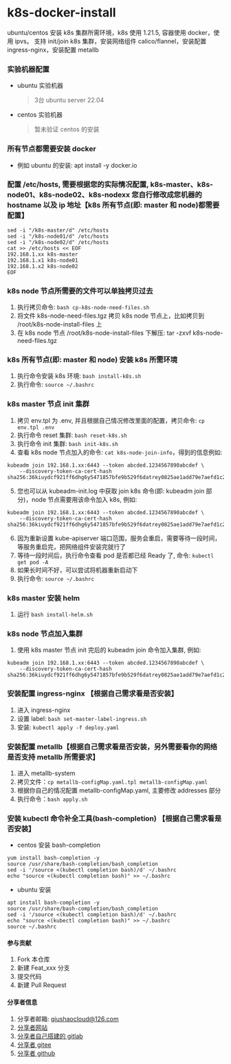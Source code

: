 # k8s-docker-install
ubuntu/centos 安装 k8s 集群所需环境，k8s 使用 1.21.5, 容器使用 docker，使用 ipvs。 
支持 init/join k8s 集群，安装网络组件 calico/flannel，安装配置 ingress-nginx，安装配置 metallb



### 实验机器配置

* ubuntu 实验机器

  > 3台 ubuntu server 22.04

* centos 实验机器

  > 暂未验证 centos 的安装


### 所有节点都需要安装 docker
* 例如 ubuntu 的安装: apt install -y docker.io


### 配置 /etc/hosts, 需要根据您的实际情况配置, k8s-master、k8s-node01、k8s-node02、k8s-nodexx 您自行修改成您机器的 hostname 以及 ip 地址【k8s 所有节点(即: master 和 node)都需要配置】
``` shell
sed -i "/k8s-master/d" /etc/hosts
sed -i "/k8s-node01/d" /etc/hosts
sed -i "/k8s-node02/d" /etc/hosts
cat >> /etc/hosts << EOF
192.168.1.xx k8s-master
192.168.1.x1 k8s-node01
192.168.1.x2 k8s-node02
EOF
```

### k8s node 节点所需要的文件可以单独拷贝过去
1. 执行拷贝命令: `bash cp-k8s-node-need-files.sh`
2. 将文件 k8s-node-need-files.tgz 拷贝 k8s node 节点上，比如拷贝到 /root/k8s-node-install-files 上
3. 在 k8s node 节点 /root/k8s-node-install-files 下解压: tar -zxvf k8s-node-need-files.tgz

###  k8s 所有节点(即: master 和 node) 安装 k8s 所需环境
1. 执行命令安装 k8s 环境: `bash install-k8s.sh`
2. 执行命令: `source ~/.bashrc`

### k8s master 节点 init 集群
1. 拷贝 env.tpl 为 .env, 并且根据自己情况修改里面的配置，拷贝命令: `cp env.tpl .env`
2. 执行命令 reset 集群: `bash reset-k8s.sh`
3. 执行命令 init 集群: `bash init-k8s.sh`
4. 查看 k8s node 节点加入的命令: `cat k8s-node-join-info`，得到的信息例如: 
``` shell
kubeadm join 192.168.1.xx:6443 --token abcded.1234567890abcdef \
    --discovery-token-ca-cert-hash sha256:36kiuydcf921ff6dhg6y5471857bfe9b529f6datrey0825ae1add79e7aefd1c2
```
5. 您也可以从 kubeadm-init.log 中获取 join k8s 命令(即: kubeadm join 部分)，node 节点需要用该命令加入 k8s, 例如: 
``` shell
kubeadm join 192.168.1.xx:6443 --token abcded.1234567890abcdef \
    --discovery-token-ca-cert-hash sha256:36kiuydcf921ff6dhg6y5471857bfe9b529f6datrey0825ae1add79e7aefd1c2
```
6. 因为重新设置 kube-apiserver 端口范围，服务会重启，需要等待一段时间，等服务重启完，把网络组件安装完就行了
7. 等待一段时间后，执行命令查看 pod 是否都已经 Ready 了, 命令: `kubectl get pod -A`
8. 如果长时间不好，可以尝试将机器重新启动下
9. 执行命令: `source ~/.bashrc`

### k8s master 安装 helm
1. 运行 `bash install-helm.sh`

### k8s node 节点加入集群
1. 使用 k8s master 节点 init 完后的 kubeadm join 命令加入集群, 例如:
``` shell
kubeadm join 192.168.1.xx:6443 --token abcded.1234567890abcdef \
    --discovery-token-ca-cert-hash sha256:36kiuydcf921ff6dhg6y5471857bfe9b529f6datrey0825ae1add79e7aefd1c2
```

### 安装配置 ingress-nginx 【根据自己需求看是否安装】
1. 进入 ingress-nginx
2. 设置 label: `bash set-master-label-ingress.sh`
3. 安装: `kubectl apply -f deploy.yaml`

### 安装配置 metallb【根据自己需求看是否安装，另外需要看你的网络是否支持 metallb 所需要求】
1. 进入 metallb-system
2. 拷贝文件：`cp metallb-configMap.yaml.tpl metallb-configMap.yaml`
3. 根据你自己的情况配置 metallb-configMap.yaml, 主要修改 addresses 部分
4. 执行命令：`bash apply.sh`


### 安装 kubectl 命令补全工具(bash-completion) 【根据自己需求看是否安装】
* centos 安装 bash-completion
``` shell
yum install bash-completion -y
source /usr/share/bash-completion/bash_completion
sed -i '/source <(kubectl completion bash)/d' ~/.bashrc
echo "source <(kubectl completion bash)" >> ~/.bashrc
```
* ubuntu 安装
``` shell
apt install bash-completion -y
source /usr/share/bash-completion/bash_completion
sed -i '/source <(kubectl completion bash)/d' ~/.bashrc
echo "source <(kubectl completion bash)" >> ~/.bashrc
source ~/.bashrc
```


#### 参与贡献

1.  Fork 本仓库
2.  新建 Feat_xxx 分支
3.  提交代码
4.  新建 Pull Request



#### 分享者信息

1. 分享者邮箱: qiushaocloud@126.com
2. [分享者网站](https://www.qiushaocloud.top)
3. [分享者自己搭建的 gitlab](https://gitlab.qiushaocloud.top/qiushaocloud) 
3. [分享者 gitee](https://gitee.com/qiushaocloud/dashboard/projects) 
3. [分享者 github](https://github.com/qiushaocloud?tab=repositories) 

